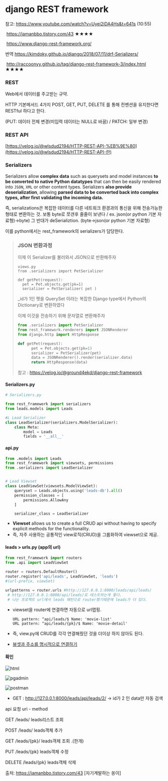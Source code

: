 # django REST framework

참고: 	https://www.youtube.com/watch?v=Uyei2iDA4Hs&t=641s (10:55)

​			 https://jamanbbo.tistory.com/43 ★★★★

​			 https://www.django-rest-framework.org/

번역 	https://kimdoky.github.io/django/2018/07/11/drf-Serializers/

​            http://raccoonyy.github.io/tag/django-rest-framework-3/index.html ★★★★



### REST 

Web에서 데이터를 주고받는 규약.

HTTP 기본메서드 4가지 POST, GET, PUT, DELETE 를 통해 컨벤션을 유지한다면 RESTful 하다고 한다.

(PUT: 데이터 전체 변경(미입력 데이터는 NULL로 바꿈) / PATCH: 일부 변경)



### REST API

[https://velog.io/@wlsdud2194/HTTP-REST-API-%EB%9E%80](https://velog.io/@wlsdud2194/HTTP-REST-API-란)



### Serializers

Serializers allow **complex data** such as querysets and model instances **to be converted to native Python datatypes** that can then be easily rendered into `JSON`, `XML` or other content types. Serializers **also provide deserialization**, allowing **parsed data to be converted back into complex types, after first validating the incoming data.**

즉, serializations은 복잡한 데이터를 다른 네트워크 환경과의 통신을 위해 전송가능한 형태로 변환하는 것. 보통 byte로 쪼갠후 줄줄이 보낸다 / ex. json(or python 기본 자료형)->byte) 그 반대가 deSerializtion. (byte->json(or python 기본 자료형)

이를 python에서는 rest_framework의 serializers가 담당한다.



> ### JSON 변환과정
>
> 이제 이 Serializer를 불러와서 JSON으로 반환해주자
>
> ```
> views.py
> from .serializers import PetSerializer
> 
> def getPet(request):
>   pet = Pet.objects.get(pk=1)
>   serializer = PetSerializer( pet )
> ```
>
> _id가 1인 펫을 QuerySet 이라는 복잡한 Django type에서 Python의 Dictionary로 변환하였다
>
> 이제 이것을 전송하기 위해 문자열로 변환해주자
>
> ```python
> from .serializers import PetSerializer
> from rest_framework.renderers import JSONRenderer
> from django.http import HttpResponse
> 
> def getPet(request):
>       pet = Pet.objects.get(pk=1)
>       serializer = PetSerializer(pet)
>       data = JSONRenderer().render(serializer.data)
>       return HttpResponse(data)
> ```
>
> 참고 : https://velog.io/@ground4ekd/django-rest-framework



#### Serializers.py

```python
# Serializers.py

from rest_framework import serializers
from leads.models import Leads

#L Lead Serializer
class LeadSerializer(serializers.ModelSerializer):
    class Meta:
        model = Leads
        fields = '__all__' 

```

####  api.py

```python
from .models import Leads
from rest_framework import viewsets, permissions
from .serializers import LeadSerializer


# Lead Viewset
class LeadViewSet(viewsets.ModelViewSet):
    queryset = Leads.objects.using('leads-db').all()
    permission_classes = [
        permissions.AllowAny
    ]

    serializer_class = LeadSerializer

```

* **Viewset** allows us to create a full CRUD api without having to specify explicit methods for the functionality. 
* 즉, 자주 사용하는 공통적인 view로직(CRUD)을 그룹화하여 viewset으로 제공. 



#### leads > urls.py (app의 url)  

```python
from rest_framework import routers
from .api import LeadViewSet

router = routers.DefaultRouter()
router.register('api/leads', LeadViewSet, 'leads')
#(url-prefix, viewSet)

urlpatterns = router.urls #http://127.0.0.1:8000/leads/api/leads/
 # http://127.0.0.1:8000/api/leads/로 테스트하는게 좋다. 
 # 나는 프로젝트 url에서 leads 패턴으로 router했기때문에 leads가 더 있다.
```

* viewset을 router에 연결하면 자동으로 url맵핑. 

  ```
  URL pattern: ^api/leads/$ Name: 'movie-list'
  URL pattern: ^api/leads/{pk}/$ Name: 'movie-detail'
  ```

* 즉, view.py에 CRUD를 각각 연결해줬던 것을 더이상 하지 않아도 된다.

* [뷰셋과 주소를 명시적으로 연결하기](http://raccoonyy.github.io/drf3-tutorial-6/)



#### 확인 

![html](https://github.com/arara90/images/blob/master/Simtime/simtime%20001.png?raw=true)

![pgadmin](https://github.com/arara90/images/blob/master/Simtime/simtime%20002.png?raw=true)

![postman](https://github.com/arara90/images/blob/master/Simtime/simtime%20001.png?raw=true)

* GET : http://127.0.0.1:8000/leads/api/leads/2/ -> id가 2 인 data만 자동 검색



api 요청 uri - method

GET /leads/		 		  leads리스트 조회

POST /leads/ 				leads객체 추가

GET /leads/{pk}/ 		 leads객체 조회 .(한개)

PUT /leads/{pk} 		  leads객체 수정

DELETE /leads/{pk} 	leads객체 삭제

출처: https://jamanbbo.tistory.com/43 [자기계발하는 쏭이]


